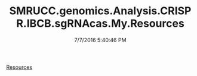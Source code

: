 ﻿---
title: SMRUCC.genomics.Analysis.CRISPR.IBCB.sgRNAcas.My.Resources
date: 7/7/2016 5:40:46 PM
---

[Resources](T-SMRUCC.genomics.Analysis.CRISPR.IBCB.sgRNAcas.My.Resources.Resources.html)
